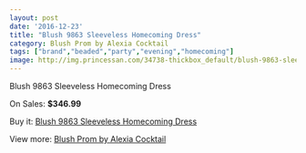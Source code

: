 ```yaml
---
layout: post
date: '2016-12-23'
title: "Blush 9863 Sleeveless Homecoming Dress"
category: Blush Prom by Alexia Cocktail
tags: ["brand","beaded","party","evening","homecoming"]
image: http://img.princessan.com/34738-thickbox_default/blush-9863-sleeveless-homecoming-dress.jpg
---
```

Blush 9863 Sleeveless Homecoming Dress

On Sales: **$346.99**
<a href="https://www.princessan.com/en/16279-blush-9863-sleeveless-homecoming-dress.html"><amp-img layout="responsive" width="600" height="600" src="//img.princessan.com/34738-thickbox_default/blush-9863-sleeveless-homecoming-dress.jpg" alt="Blush 9863 Sleeveless Homecoming Dress 0" /></a>
<a href="https://www.princessan.com/en/16279-blush-9863-sleeveless-homecoming-dress.html"><amp-img layout="responsive" width="600" height="600" src="//img.princessan.com/34739-thickbox_default/blush-9863-sleeveless-homecoming-dress.jpg" alt="Blush 9863 Sleeveless Homecoming Dress 1" /></a>

Buy it: [Blush 9863 Sleeveless Homecoming Dress](https://www.princessan.com/en/16279-blush-9863-sleeveless-homecoming-dress.html "Blush 9863 Sleeveless Homecoming Dress")

View more: [Blush Prom by Alexia Cocktail](https://www.princessan.com/en/134- "Blush Prom by Alexia Cocktail")